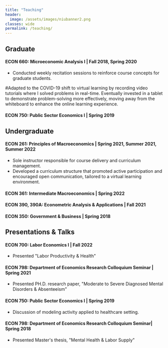 ```yaml
---
title: "Teaching"
header:
  image: /assets/images/niubanner2.png
classes: wide
permalink: /teaching/
---
```


## Graduate 


#### ECON 660: Microeconomic Analysis I | Fall 2018, Spring 2020

- Conducted weekly recitation sessions to reinforce course concepts for graduate students.

#Adapted to the COVID-19 shift to virtual learning by recording video tutorials where I solved problems in real-time. Eventually invested in a tablet to demonstrate problem-solving more effectively, moving away from the whiteboard to enhance the online learning experience. 

#### ECON 750: Public Sector Economics I | Spring 2019


## Undergraduate


#### ECON 261: Principles of Macroeconomics | Spring 2021, Summer 2021, Summer 2022
- Sole instructor responsible for course delivery and curriculum management.
- Developed a curriculum structure that promoted active participation and encouraged open communication, tailored to a virtual learning environment.

#### ECON 361: Intermediate Macroeconomics | Spring 2022

#### ECON 390, 390A: Econometric Analysis & Applications | Fall 2021

#### ECON 350: Government & Business | Spring 2018



## Presentations & Talks

#### ECON 700: Labor Economics I | Fall 2022
- Presented "Labor Productivity & Health"
#### ECON 798: Department of Economics Research Colloquium Seminar | Spring 2021
- Presented PH.D. research paper, "Moderate to Severe Diagnosed Mental Disorders & Absenteeism" 
#### ECON 750: Public Sector Economics I | Spring 2019
- Discussion of modeling activity applied to healthcare setting.  
#### ECON 798: Department of Economics Research Colloquium Seminar| Spring 2018
 - Presented Master's thesis, "Mental Health & Labor Supply" 

